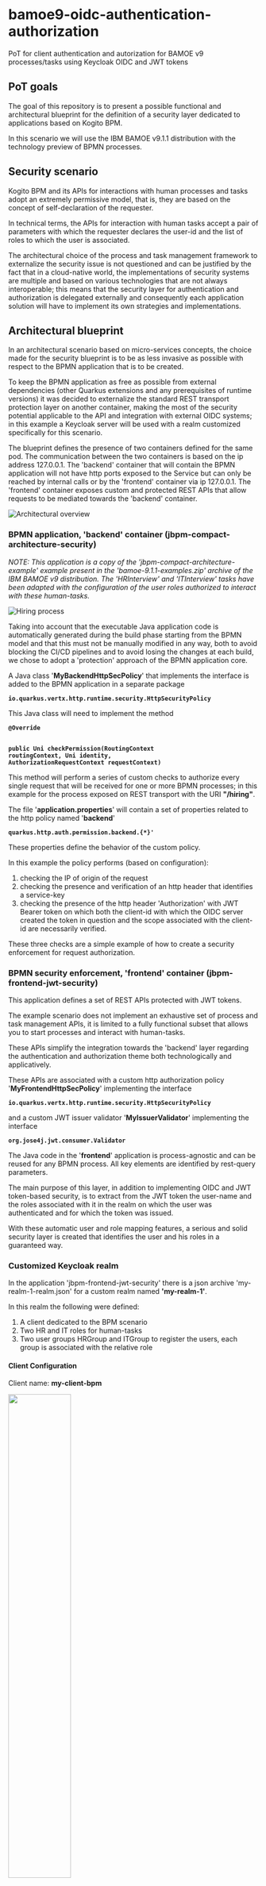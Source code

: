 # bamoe9-oidc-authentication-authorization

PoT for client authentication and autorization for BAMOE v9 processes/tasks using Keycloak OIDC and JWT tokens

## PoT goals

The goal of this repository is to present a possible functional and architectural blueprint for the definition of a security layer dedicated to applications based on Kogito BPM.

In this scenario we will use the IBM BAMOE v9.1.1 distribution with the technology preview of BPMN processes.


## Security scenario

Kogito BPM and its APIs for interactions with human processes and tasks adopt an extremely permissive model, that is, they are based on the concept of self-declaration of the requester.

In technical terms, the APIs for interaction with human tasks accept a pair of parameters with which the requester declares the user-id and the list of roles to which the user is associated.

The architectural choice of the process and task management framework to externalize the security issue is not questioned and can be justified by the fact that in a cloud-native world, the implementations of security systems are multiple and based on various technologies that are not always interoperable; this means that the security layer for authentication and authorization is delegated externally and consequently each application solution will have to implement its own strategies and implementations.

## Architectural blueprint

In an architectural scenario based on micro-services concepts, the choice made for the security blueprint is to be as less invasive as possible with respect to the BPMN application that is to be created.

To keep the BPMN application as free as possible from external dependencies (other Quarkus extensions and any prerequisites of runtime versions) it was decided to externalize the standard REST transport protection layer on another container, making the most of the security potential applicable to the API and integration with external OIDC systems; in this example a Keycloak server will be used with a realm customized specifically for this scenario.

The blueprint defines the presence of two containers defined for the same pod. The communication between the two containers is based on the ip address 127.0.0.1. The 'backend' container that will contain the BPMN application will not have http ports exposed to the Service but can only be reached by internal calls or by the 'frontend' container via ip 127.0.0.1. The 'frontend' container exposes custom and protected REST APIs that allow requests to be mediated towards the 'backend' container.

![Architectural overview](./docs/BAMOE9-SecurityBlueprint.png "Architectural overview")


### BPMN application, 'backend' container (jbpm-compact-architecture-security)

<i>
NOTE:
This application is a copy of the 'jbpm-compact-architecture-example' example present in the 'bamoe-9.1.1-examples.zip' archive of the IBM BAMOE v9 distribution.
The 'HRInterview' and 'ITInterview' tasks have been adapted with the configuration of the user roles authorized to interact with these human-tasks.
</i>

![Hiring process](./docs/BAMOE9-HiringProcess.png "Hiring process")


Taking into account that the executable Java application code is automatically generated during the build phase starting from the BPMN model and that this must not be manually modified in any way, both to avoid blocking the CI/CD pipelines and to avoid losing the changes at each build, we chose to adopt a 'protection' approach of the BPMN application core.

A Java class '<b>MyBackendHttpSecPolicy</b>' that implements the interface is added to the BPMN application in a separate package

<b><code>io.quarkus.vertx.http.runtime.security.HttpSecurityPolicy</code></b>

This Java class will need to implement the method

<b>
<code>@Override

public Uni<CheckResult> checkPermission(RoutingContext routingContext, Uni<SecurityIdentity> identity, AuthorizationRequestContext requestContext)</code>
</b>

This method will perform a series of custom checks to authorize every single request that will be received for one or more BPMN processes; in this example for the process exposed on REST transport with the URI <b>"/hiring"</b>.

The file '<b>application.properties</b>' will contain a set of properties related to the http policy named '<b>backend</b>'

<b><code>quarkus.http.auth.permission.backend.{*}'</code></b>

These properties define the behavior of the custom policy.

In this example the policy performs (based on configuration):

1. checking the IP of origin of the request
2. checking the presence and verification of an http header that identifies a service-key
3. checking the presence of the http header 'Authorization' with JWT Bearer token on which both the client-id with which the OIDC server created the token in question and the scope associated with the client-id are necessarily verified.

These three checks are a simple example of how to create a security enforcement for request authorization.

### BPMN security enforcement, 'frontend' container (jbpm-frontend-jwt-security)

This application defines a set of REST APIs protected with JWT tokens.

The example scenario does not implement an exhaustive set of process and task management APIs, it is limited to a fully functional subset that allows you to start processes and interact with human-tasks.

These APIs simplify the integration towards the 'backend' layer regarding the authentication and authorization theme both technologically and applicatively.

These APIs are associated with a custom http authorization policy '<b>MyFrontendHttpSecPolicy</b>' implementing the interface

<b><code>io.quarkus.vertx.http.runtime.security.HttpSecurityPolicy</code></b>

and a custom JWT issuer validator '<b>MyIssuerValidator</b>'  implementing the interface

<b><code>org.jose4j.jwt.consumer.Validator</code></b>

The Java code in the '<b>frontend</b>' application is process-agnostic and can be reused for any BPMN process. All key elements are identified by rest-query parameters.

The main purpose of this layer, in addition to implementing OIDC and JWT token-based security, is to extract from the JWT token the user-name and the roles associated with it in the realm on which the user was authenticated and for which the token was issued.

With these automatic user and role mapping features, a serious and solid security layer is created that identifies the user and his roles in a guaranteed way.

### Customized Keycloak realm

In the application 'jbpm-frontend-jwt-security' there is a json archive 'my-realm-1-realm.json' for a custom realm named <b>'my-realm-1'</b>.

In this realm the following were defined:

1. A client dedicated to the BPM scenario
2. Two HR and IT roles for human-tasks
3. Two user groups HRGroup and ITGroup to register the users, each group is associated with the relative role

#### Client Configuration

Client name: <b>my-client-bpm</b>

<img src="./docs/Keycloak-Client.png" width="50%" height="50%">

Client scope: <b>my-bpm-scope</b>

<img src="./docs/Keycloak-Client-Scope.png" width="50%" height="50%">


#### Realm Roles Configuration

Realm Roles: <b>HR</b>, <b>IT</b>

<img src="./docs/Keycloak-Roles.png" width="50%" height="50%">


#### Group Configuration

Groups: <b>HRGroup</b>, <b>ITGroup</b>

<img src="./docs/Keycloak-Groups.png" width="50%" height="50%">

Groups to Roles mapping: <b>HRGroup</b>, <b>ITGroup</b>

<img src="./docs/Keycloak-Groups-RoleMapping.png" width="75%" height="75%">

Users in group HRGroup (role HR): <b>alice</b>, <b>mary</b>

Users in group ITGroup (role IT): <b>john</b>, <b>marco</b>


## Blueprint solution known limits

This repository should be considered an example from which to start to create proprietary solutions that will implement all the security policies that are required in your environments.

No performance analysis has been performed.

No scalability analysis of the solution has been performed.

<b><i>
The application code present in this repository is purely for example purposes and SHOULD NOT be used in production environments.

Any use in whole or in part is at your own risk.
</i></b>

## Run the demo

Instructions to run a test:

### Frontend application
Open a first shell in the folder 'jbpm-frontend-jwt-security' and run the command <pre>quarkus dev</pre>

The dev-services start a Keycloak container based on 'quay.io/keycloak/keycloak:25.0.6' according to dependency.

This Keycloak server is configured on port 44444 with custom realm defined in 'my-realm-1-realm.json'.

The dev-ui is at the link http://localhost:8880/q/dev-ui/extensions

See 'application.properties' file
<pre>
quarkus.keycloak.devservices.realm-path=my-realm-1-realm.json
quarkus.keycloak.devservices.port=44444

quarkus.http.port=8880
</pre>

### Backend application
Open a second shell in the folder 'jbpm-compact-architecture-security' and run the command <pre>quarkus dev</pre>

The dev-services start a Postgres container based on 'docker.io/library/postgres:14' according to dependency.

The dev-ui is at the link http://localhost:8080/q/dev-ui/extensions

With security policies enabled (in this case also in DEV profile) the process management console 'jBPM Quarkus Dev UI' cannot work.
In 'Developer Tools' of your browser the error is
<pre>
Request URL:
http://localhost:8080/graphql
Request Method:
POST
Status Code:
403 Forbidden
Remote Address:
[::1]:8080
Referrer Policy:
strict-origin-when-cross-origin
</pre>

Our security protection is working fine !

Now let's continue the tests using 'curl' to trigger the various features.

The token and tasks can expire, in case of empty result of the 'curl' command use the -v flag instead of -s to have the details of the operation.

### 1. Login to Keycloak and grab a JWT token
```
# token for HR user 
# run all the following commands to get the service token in KC_TOKEN (from .access_token attribute)

KC_PORT=44444
KC_REALM=my-realm-1
KC_CLIENT_USER=my-client-bpm
KC_CLIENT_SECRET=my-secret-bpm
USER_NAME=alice
USER_PWD=alice
KC_TOKEN_EXPIRATION=""
KC_TOKEN_SCOPE=""

# login
KC_FULL_TOKEN=$(curl -sk -X POST http://localhost:${KC_PORT}/realms/${KC_REALM}/protocol/openid-connect/token \
  --user ${KC_CLIENT_USER}:${KC_CLIENT_SECRET} -H 'content-type: application/x-www-form-urlencoded' \
  -d 'username='${USER_NAME}'&password='${USER_PWD}'&grant_type=password&scope=openid')

if ([[ ! -z "${KC_FULL_TOKEN}" ]] && [[ "${KC_FULL_TOKEN}" != "null" ]]) then echo "Logged in"; else echo "Not logged in"; fi

if ([[ ! -z "${KC_FULL_TOKEN}" ]] && [[ "${KC_FULL_TOKEN}" != "null" ]]) then KC_TOKEN=$(echo "${KC_FULL_TOKEN}" | jq '.access_token' | sed 's/"//g'); else KC_TOKEN=""; fi

if ([[ ! -z "${KC_FULL_TOKEN}" ]] && [[ "${KC_FULL_TOKEN}" != "null" ]]) then KC_TOKEN_EXPIRATION=$(echo $KC_FULL_TOKEN | jq .expires_in | sed 's/"//g'); fi

if ([[ ! -z "${KC_FULL_TOKEN}" ]] && [[ "${KC_FULL_TOKEN}" != "null" ]]) then KC_TOKEN_SCOPE=$(echo $KC_FULL_TOKEN | jq .scope | sed 's/"//g'); fi

echo "Token expires in: ${KC_TOKEN_EXPIRATION}"
echo "Token scopes: ${KC_TOKEN_SCOPE}"

```

This is an example of KC_FULL_TOKEN content

echo $KC_FULL_TOKEN | jq .

```
{
  "access_token": "eyJhbGci.......HRPcCOaTVgeXw",
  "expires_in": 14400,
  "refresh_expires_in": 1800,
  "refresh_token": "eyJhbGciOiJIUzUx........6oZGLEBf7GDL8ZUdG1w",
  "token_type": "Bearer",
  "id_token": "eyJhbGciOi.........coosgBAgaRUm34cfVeZJw",
  "not-before-policy": 0,
  "session_state": "e9fcaf93-dd0a-4cce-8c3a-64cd3f2b9c1b",
  "scope": "openid profile email my-bpm-scope"
}
```

### 2. Start a process instance

The 'frontend' application exposes REST API on path '/bamoe'

As from configuration only users belonging to 'HR' role can start process instances. So 'alice' is authorized.
```
# list of roles authorized to start a process instance
# last key segment must be equal to process name
marco.bamoe.process-starter-roles.hiring=HR
```

```
_PROCESS_NAME=hiring

INSTANCE_RESULT=$(curl -s -H "Content-Type: application/json" -H "Accept: application/json" -H "Authorization: Bearer "${KC_TOKEN} \
  -X POST http://localhost:8880/bamoe/process-instances/${_PROCESS_NAME} \
    -d '{"candidateData": { "name": "Jon", "lastName": "Snow", "email": "jon@snow.org", "experience": 5, "skills": ["Java", "Kogito", "Fencing"]}}' )
    
echo ${INSTANCE_RESULT} | jq .
_PROC_ID=$(echo ${INSTANCE_RESULT} | jq .id | sed 's/"//g')
echo "new instance id: "${_PROC_ID}
```

Now try the same command with verbose flag -v and without the 'Authorization' header or with fake value

MUST fail
```
curl -v -H "Content-Type: application/json" -H "Accept: application/json" -H "Authorization: Bearer XYZ" \
  -X POST http://localhost:8880/bamoe/process-instances/${_PROCESS_NAME} \
    -d '{"candidateData": { "name": "Jon", "lastName": "Snow", "email": "jon@snow.org", "experience": 5, "skills": ["Java", "Kogito", "Fencing"]}}'
```

the error is '401 Unauthorized' and text should be similar to
```
> POST /bamoe/process-instances/hiring HTTP/1.1
> Host: localhost:8880
> User-Agent: curl/7.76.1
> Content-Type: application/json
> Accept: application/json
> Authorization: Bearer XYZ
> Content-Length: 138
> 
* Mark bundle as not supporting multiuse
< HTTP/1.1 401 Unauthorized
< www-authenticate: Bearer
< content-length: 0
< 
* Connection #0 to host localhost left intact
```

Now login with user 'john' and try to start a process instance.
```
USER_NAME=john
USER_PWD=john

KC_PORT=44444
KC_REALM=my-realm-1
KC_CLIENT_USER=my-client-bpm
KC_CLIENT_SECRET=my-secret-bpm
KC_TOKEN_EXPIRATION=""
KC_TOKEN_SCOPE=""
KC_FULL_TOKEN=$(curl -sk -X POST http://localhost:${KC_PORT}/realms/${KC_REALM}/protocol/openid-connect/token \
  --user ${KC_CLIENT_USER}:${KC_CLIENT_SECRET} -H 'content-type: application/x-www-form-urlencoded' \
  -d 'username='${USER_NAME}'&password='${USER_PWD}'&grant_type=password&scope=openid')
if ([[ ! -z "${KC_FULL_TOKEN}" ]] && [[ "${KC_FULL_TOKEN}" != "null" ]]) then echo "Logged in"; else echo "Not logged in"; fi
if ([[ ! -z "${KC_FULL_TOKEN}" ]] && [[ "${KC_FULL_TOKEN}" != "null" ]]) then KC_TOKEN=$(echo "${KC_FULL_TOKEN}" | jq '.access_token' | sed 's/"//g'); else KC_TOKEN=""; fi
if ([[ ! -z "${KC_FULL_TOKEN}" ]] && [[ "${KC_FULL_TOKEN}" != "null" ]]) then KC_TOKEN_EXPIRATION=$(echo $KC_FULL_TOKEN | jq .expires_in | sed 's/"//g'); fi
if ([[ ! -z "${KC_FULL_TOKEN}" ]] && [[ "${KC_FULL_TOKEN}" != "null" ]]) then KC_TOKEN_SCOPE=$(echo $KC_FULL_TOKEN | jq .scope | sed 's/"//g'); fi
echo "Token expires in: ${KC_TOKEN_EXPIRATION}"
echo "Token scopes: ${KC_TOKEN_SCOPE}"
```

```
curl -v -H "Content-Type: application/json" -H "Accept: application/json" -H "Authorization: Bearer "${KC_TOKEN} \
  -X POST http://localhost:8880/bamoe/process-instances/${_PROCESS_NAME} \
    -d '{"candidateData": { "name": "Jon", "lastName": "Snow", "email": "jon@snow.org", "experience": 5, "skills": ["Java", "Kogito", "Fencing"]}}'
```

the error is '403 Forbidden' and text should be similar to
```
> Content-Length: 138
> 
* Mark bundle as not supporting multiuse
< HTTP/1.1 403 Forbidden
< content-length: 0
< 
* Connection #0 to host localhost left intact
```

### 3. Get a list of process instances

Login again with user 'alice', he has the role granted to interact with first human-tak in the process.

Then run the following requests

```
# get the list of process instances
curl -s -H "Authorization: Bearer "${KC_TOKEN} -X GET http://localhost:8880/bamoe/process-instances/${_PROCESS_NAME} | jq .
```

Then copy the value of an process instance id and set into _PROC_ID variable.

For example
```
_PROC_ID=9824a8d9-f611-4cfc-af0c-96a1426e309d

# get the details of an instance
curl -s -H "Authorization: Bearer "${KC_TOKEN} -X GET http://localhost:8880/bamoe/process-data/${_PROCESS_NAME}/${_PROC_ID} | jq .
```

```
# get the tasks list for an instance
_PROC_ID=9824a8d9-f611-4cfc-af0c-96a1426e309d
curl -s -H "Authorization: Bearer "${KC_TOKEN} -X GET http://localhost:8880/bamoe/task-list/${_PROCESS_NAME}/${_PROC_ID} | jq .
```

### 3. Get a list of tasks for a process instances

Then copy the value of id for an HRInterview task instance into TASK_ID variable.

```
# get task details
_PROC_ID=9824a8d9-f611-4cfc-af0c-96a1426e309d
TASK_ID=748ec1f8-3d72-410a-a54b-309d0a5704cd
TASK_NAME=HRInterview

curl -s -H "Authorization: Bearer "${KC_TOKEN} -X GET http://localhost:8880/bamoe/task-instance/${_PROCESS_NAME}/${_PROC_ID}/${TASK_NAME}/${TASK_ID} | jq .
```

### 4. Claim a tasks

Continue to use the variable values used in previous step.

```
curl -s -H "Content-Type: application/json" -H "Accept: application/json" -H "Authorization: Bearer "${KC_TOKEN} -X POST http://localhost:8880/bamoe/task-claim/${_PROCESS_NAME}/${_PROC_ID}/${TASK_NAME}/${TASK_ID} | jq .
```

now read again the details of the same task 

```
curl -s -H "Authorization: Bearer "${KC_TOKEN} -X GET http://localhost:8880/bamoe/task-instance/${_PROCESS_NAME}/${_PROC_ID}/${TASK_NAME}/${TASK_ID} | jq .
```

note that the task status has now changed from

```
  "phase": "active",
  "phaseStatus": "Ready",
```

to 

```
  "phase": "claim",
  "phaseStatus": "Reserved",
```

### 5. Complete a tasks

Continue to use the variable values used in previous step.

```
# complete task
curl -s -H "Content-Type: application/json" -H "Accept: application/json" -H "Authorization: Bearer "${KC_TOKEN} -X POST http://localhost:8880/bamoe/task-complete/${_PROCESS_NAME}/${_PROC_ID}/${TASK_NAME}/${TASK_ID} \
-d '{
  "offer": {
    "category": "Very Old Senior Software Engineer",
    "salary": 99999
  },
  "candidate": {
    "name": "Jon",
    "lastName": "Snow",
    "email": "jon@snow.org",
    "experience": 5,
    "skills": [
      "Java",
      "Kogito",
      "Fencing"
    ]
  },
  "approve": true
}' | jq .

```

Now the task is completed, login with user 'john' and do the same steps to complete the 'ITInterview' human-task, use:
```
TASK_NAME=ITInterview
```
